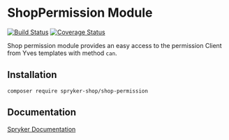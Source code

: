 # ShopPermission Module
[![Build Status](https://travis-ci.org/spryker-shop/shop-permission.svg)](https://travis-ci.org/spryker-shop/shop-permission)
[![Coverage Status](https://coveralls.io/repos/github/spryker-shop/shop-permission/badge.svg)](https://coveralls.io/github/spryker-shop/shop-permission)

Shop permission module provides an easy access to the permission Client from Yves templates with method `can`.

## Installation

```
composer require spryker-shop/shop-permission
```

## Documentation

[Spryker Documentation](https://academy.spryker.com/developing_with_spryker/module_guide/modules.html)
